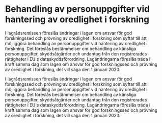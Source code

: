 # Behandling av personuppgifter vid hantering av oredlighet i forskning

I lagrådsremissen föreslås ändringar i lagen om ansvar för god forskningssed
och prövning av oredlighet i forskning som syftar till att möjliggöra
behandling av personuppgifter vid hantering av oredlighet i forskning. Det
föreslås bestämmelser om behandling av känsliga personuppgifter,
skyddsåtgärder och undantag från den registrerades rättigheter i EU:s dataskyddsförordning.
Lagändringarna föreslås träda i kraft samma dag som lagen om ansvar
för god forskningssed och prövning av oredlighet i forskning, det vill säga den
1 januari 2020.

I lagrådsremissen föreslås ändringar i lagen om ansvar för god forskningssed
och prövning av oredlighet i forskning som syftar till att möjliggöra
behandling av personuppgifter vid hantering av oredlighet i forskning. Det
föreslås bestämmelser om behandling av känsliga personuppgifter,
skyddsåtgärder och undantag från den registrerades rättigheter i EU:s dataskyddsförordning.
Lagändringarna föreslås träda i kraft samma dag som lagen om ansvar
för god forskningssed och prövning av oredlighet i forskning, det vill säga den
1 januari 2020.

